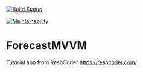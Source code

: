 [![Build Status](https://travis-ci.org/Szczepan87/ForecastMVVM.svg?branch=master)](https://travis-ci.org/Szczepan87/ForecastMVVM)

[![Maintainability](https://api.codeclimate.com/v1/badges/83261ea27ff501103e3d/maintainability)](https://codeclimate.com/github/Szczepan87/ForecastMVVM/maintainability)

# ForecastMVVM
Tutorial app from ResoCoder https://resocoder.com/
